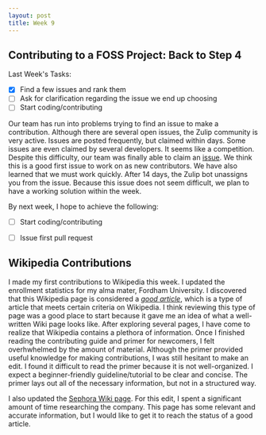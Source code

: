 ```yaml
---
layout: post
title: Week 9
---
```


## Contributing to a FOSS Project: Back to Step 4

Last Week's Tasks:
- [x] Find a few issues and rank them
- [ ] Ask for clarification regarding the issue we end up choosing
- [ ] Start coding/contributing

Our team has run into problems trying to find an issue to make a contribution. Although there are several open issues, the Zulip community is very active. Issues are posted frequently, but claimed within days. Some issues are even claimed by several developers. It seems like a competition. Despite this difficulty, our team was finally able to claim an [issue](https://github.com/zulip/zulip/issues/12769). We think this is a good first issue to work on as new contributors. We have also learned that we must work quickly. After 14 days, the Zulip bot unassigns you from the issue. Because this issue does not seem difficult, we plan to have a working solution within the week.

By next week, I hope to achieve the following:
- [ ] Start coding/contributing
- [ ] Issue first pull request


## Wikipedia Contributions

I made my first contributions to Wikipedia this week. I updated the enrollment statistics for my alma mater, Fordham University. I discovered that this Wikipedia page is considered a [*good article*](https://en.wikipedia.org/wiki/Wikipedia:Good_articles), which is a type of article that meets certain criteria on Wikipedia. I think reviewing this type of page was a good place to start because it gave me an idea of what a well-written Wiki page looks like. After exploring several pages, I have come to realize that Wikipedia contains a plethora of information. Once I finished reading the contributing guide and primer for newcomers, I felt overhwhelmed by the amount of material. Although the primer provided useful knowledge for making contributions, I was still hesitant to make an edit. I found it difficult to read the primer because it is not well-organized. I expect a beginner-friendly guideline/tutorial to be clear and concise. The primer lays out all of the necessary information, but not in a structured way.

I also updated the [Sephora Wiki page](https://en.wikipedia.org/wiki/Sephora). For this edit, I spent a significant amount of time researching the company. This page has some relevant and accurate information, but I would like to get it to reach the status of a good article.
